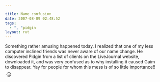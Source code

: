 ```yaml
---

title: Name confusion
date: 2007-08-09 02:48:52
tags:
  - ", "pidgin
layout: rut
---
```


Something rather amusing happened today.  I realized that one of my less computer inclined friends was never aware of our name change.  He discovered Pidgin from a list of clients on the LiveJournal website, downloaded it, and was very confused as to why installing it caused Gaim to disappear.  Yay for people for whom this mess is of so little importance!! <font size="+2">&#x263a;</font>


